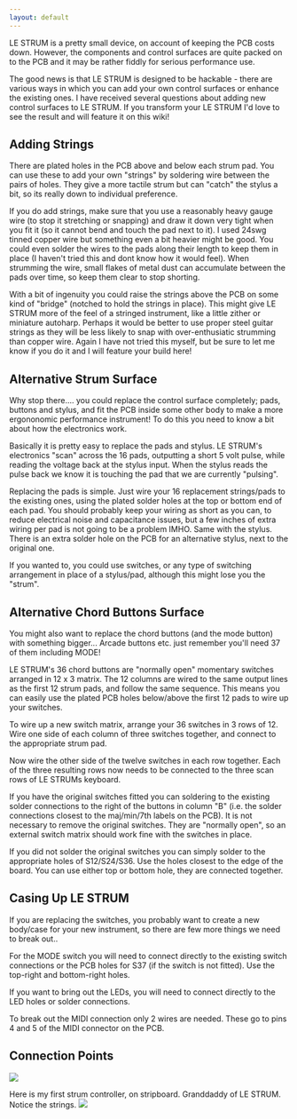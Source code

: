 ```yaml
---
layout: default
---
```

LE STRUM is a pretty small device, on account of keeping the PCB costs down. However, the components and control surfaces are quite packed on to the PCB and it may be rather fiddly for serious performance use.

The good news is that LE STRUM is designed to be hackable - there are various ways in which you can add your own control surfaces or enhance the existing ones.  I have received several questions about adding new control surfaces to LE STRUM. If you transform your LE STRUM I'd love to see the result and will feature it on this wiki!

## Adding Strings
There are plated holes in the PCB above and below each strum pad. You can use these to add your own "strings" by soldering wire between the pairs of holes. They give a more tactile strum but can "catch" the stylus a bit, so its really down to individual preference. 

If you do add strings, make sure that you use a reasonably heavy gauge wire (to stop it stretching or snapping) and draw it down very tight when you fit it (so it cannot bend and touch the pad next to it). I used 24swg tinned copper wire but something even a bit heavier might be good. You could even solder the wires to the pads along their length to keep them in place (I haven't tried this and dont know how it would feel). When strumming the wire, small flakes of metal dust can accumulate between the pads over time, so keep them clear to stop shorting.

With a bit of ingenuity you could raise the strings above the PCB on some kind of "bridge" (notched to hold the strings in place). This might give LE STRUM more of the feel of a stringed instrument, like a little zither or miniature autoharp. Perhaps it would be better to use proper steel guitar strings as they will be less likely to snap with over-enthusiatic strumming than copper wire. Again I have not tried this myself, but be sure to let me know if you do it and I will feature your build here!

## Alternative Strum Surface
Why stop there.... you could replace the control surface completely; pads, buttons and stylus, and fit the PCB inside some other body to make a more ergononomic performance instrument! To do this you need to know a bit about how the electronics work.

Basically it is pretty easy to replace the pads and stylus. LE STRUM's electronics "scan" across the 16 pads, outputting a short 5 volt pulse, while reading the voltage back at the stylus input. When the stylus reads the pulse back we know it is touching the pad that we are currently "pulsing". 

Replacing the pads is simple. Just wire your 16 replacement strings/pads to the existing ones, using the plated solder holes at the top or bottom end of each pad. You should probably keep your wiring as short as you can, to reduce electrical noise and capacitance issues, but a few inches of extra wiring per pad is not going to be a problem IMHO. Same with the stylus. There is an extra solder hole on the PCB for an alternative stylus, next to the original one.

If you wanted to, you could use switches, or any type of switching arrangement in place of a stylus/pad, although this might lose you the "strum". 

## Alternative Chord Buttons Surface
You might also want to replace the chord buttons (and the mode button) with something bigger... Arcade buttons etc. just remember you'll need 37 of them including MODE!

LE STRUM's 36 chord buttons are "normally open" momentary switches arranged in 12 x 3 matrix. The 12 columns are wired to the same output lines as the first 12 strum pads, and follow the same sequence. This means you can easily use the plated PCB holes below/above the first 12 pads to wire up your switches.

To wire up a new switch matrix, arrange your 36 switches in 3 rows of 12. Wire one side of each column of three switches together, and connect to the appropriate strum pad.

Now wire the other side of the twelve switches in each row together. Each of the three resulting rows now needs to be connected to the three scan rows of LE STRUMs keyboard. 

If you have the original switches fitted you can soldering to the existing solder connections to the right of the buttons in column "B" (i.e. the solder connections closest to the maj/min/7th labels on the PCB). It is not necessary to remove the original switches. They are "normally open", so an external switch matrix should work fine with the switches in place.

If you did not solder the original switches you can simply solder to the appropriate holes of S12/S24/S36. Use the holes closest to the edge of the board. You can use either top or bottom hole, they are connected together.


## Casing Up LE STRUM
If you are replacing the switches, you probably want to create a new body/case for your new instrument, so there are few more things we need to break out..

For the MODE switch you will need to connect directly to the existing switch connections or the PCB holes for S37 (if the switch is not fitted). Use the top-right and bottom-right holes.

If you want to bring out the LEDs, you will need to connect directly to the LED holes or solder connections.

To break out the MIDI connection only 2 wires are needed. These go to pins 4 and 5 of the MIDI connector on the PCB.

## Connection Points
<img src="https://raw.github.com/hotchk155/Voici-Le-Strum/master/images/mod_tips.png">

Here is my first strum controller, on stripboard. Granddaddy of LE STRUM. Notice the strings.
<img src="http://4.bp.blogspot.com/_rn0sSfRNtpI/S5JHOJWTIpI/AAAAAAAABJs/9lLsIwhxCUY/s1600/P3068960.JPG">